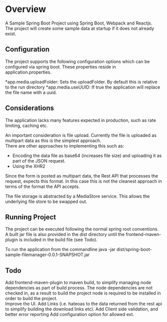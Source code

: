 # Overview
A Sample Spring Boot Project using Spring Boot, Webpack and Reactjs.  
The project will create some sample data at startup if it does not already exist.  


## Configuration
The project supports the following configuration options which can be configured via spring boot.  These properties reside in application.properties.

*app.media.uploadFolder: Sets the uploadFolder. By default this is relative to the run directory
*app.media.useUUID: If true the application will replace the file name with a uuid.

## Considerations
The application lacks many features expected in production, such as rate limiting, caching etc. 

An important consideration is file upload.  Currently the file is uploaded as multipart data as this is the simplest approach.  
There are other approaches to implementing this such as:

* Encoding the data file as base64 (increases file size) and uploading it as part of the JSON request.
* Using the XHR2

Since the form is posted as multipart data, the Rest API that processes the request, expects this format.  In this case this is not the cleanest approach in terms of the format the API accepts.

The file storage is abstracted by a MediaStore service.  This allows the underlying file store to be swapped out.



## Running Project
The project can be executed following the normal spring root conventions.  
A built jar file is also provided in the dist directory until the frontend-maven-plugin is included in the build file (see Todo).

To run the application from the commandline java -jar dist/spring-boot-sample-filemanager-0.0.1-SNAPSHOT.jar 




## Todo
Add frontend-maven-plugin to maven build, to simplify managing node dependencies as part of build process. 
The node dependencies are not checked in, as a result to build the project node is required to be installed in order to build the project.  
Improve the UI.
Add Links (i.e. hateoas to the data returned from the rest api to simplify building the download links etc).
Add Client side validation, and better error reporting
Add configuration option for allowed ext.





